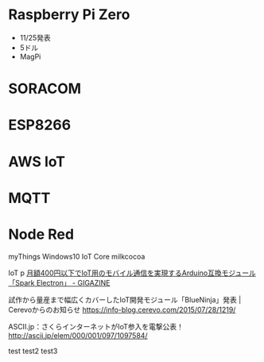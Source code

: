 # Raspberry Pi Zero
- 11/25発表
- 5ドル
- MagPi

# SORACOM
# ESP8266
# AWS IoT
# MQTT
# Node Red


myThings
Windows10 IoT Core
milkcocoa


IoT p
[月額400円以下でIoT用のモバイル通信を実現するArduino互換モジュール「Spark Electron」 - GIGAZINE](http://gigazine.net/news/20150326-spark-electron/)


試作から量産まで幅広くカバーしたIoT開発モジュール「BlueNinja」発表 | Cerevoからのお知らせ https://info-blog.cerevo.com/2015/07/28/1219/

ASCII.jp：さくらインターネットがIoT参入を電撃公表！ http://ascii.jp/elem/000/001/097/1097584/

test
test2
test3